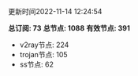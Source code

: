 更新时间2022-11-14 12:24:54

**总订阅: 73**
**总节点: 1088**
**有效节点: 391**
- v2ray节点: 224
- trojan节点: 105
- ss节点: 62
